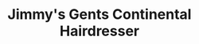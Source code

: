 ---
title: "Jimmy's Gents Continental Hairdresser"
url: /banksia/jimmys-gents-continental-hairdresser/
shop: hairdresser
---